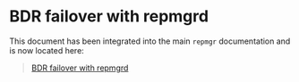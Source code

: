 BDR failover with repmgrd
=========================

This document has been integrated into the main `repmgr` documentation
and is now located here:

> [BDR failover with repmgrd](https://repmgr.org/docs/current/repmgrd-bdr.html)

